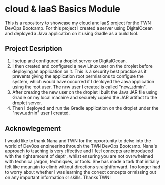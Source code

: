 # cloud & IaaS Basics Module
This is a repository to showcase my cloud and IaaS project for the TWN DevOps Bootcamp. For this project I created a server using DigitalOcean and deployed a Java application on it using Gradle as a build tool.

## Project Desription

1. I setup and configured a droplet server on DigitalOcean.
2. I then created and configured a new Linux user on the droplet before deploying an application on it. This is a security best practice as it prevents giving the application root permissions to configure the system, which would have occurred if I deployed the Java application using the root user. The new user I created is called "new_admin".
3. After creating the new user on the droplet I built the Java JAR file using Gradle on my local machine and securely copied the JAR artifact to the droplet server.
4. Then I deployed and run the Gradle application on the droplet under the "new_admin" user I created.

## Acknowlegement

I would like to thank Nana and TWN for the opportunity to delve into the world of DevOps engineering through the TWN DevOps Bootcamp. Nana's approach to teaching is very effective and I feel concepts are introduced with the right amount of depth, whilst ensuring you are not overwhelmed with technical jargon, techniques, or tools. She has made a task that initially felt like mountain to climb without directions straightforward. I no longer had to worry about whether I was learning the correct concepts or missing out on any important information or skills. Thanks TWN!



